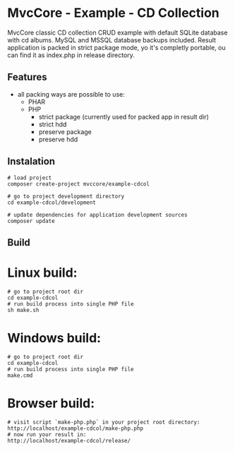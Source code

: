 # MvcCore - Example - CD Collection
MvcCore classic CD collection CRUD example with default SQLite database with cd albums.
MySQL and MSSQL database backups included. Result application is packed in strict package mode,
yo it's completly portable, ou can find it as index.php in release directory.

## Features
- all packing ways are possible to use:
	- PHAR
	- PHP
		- strict package (currently used for packed app in result dir)
		- strict hdd
		- preserve package
		- preserve hdd

## Instalation
```shell
# load project
composer create-project mvccore/example-cdcol

# go to project development directory
cd example-cdcol/development

# update dependencies for application development sources
composer update
```

## Build
# Linux build:
```shell
# go to project root dir
cd example-cdcol
# run build process into single PHP file
sh make.sh
```

# Windows build:
```shell
# go to project root dir
cd example-cdcol
# run build process into single PHP file
make.cmd
```

# Browser build:
```shell
# visit script `make-php.php` in your project root directory:
http://localhost/example-cdcol/make-php.php
# now run your result in:
http://localhost/example-cdcol/release/
```